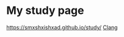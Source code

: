 # My study page
https://smxshxishxad.github.io/study/
[Clang](/Users/ahayashi/Documents/GitHub/study/C/meikai_nyuumon.html)
